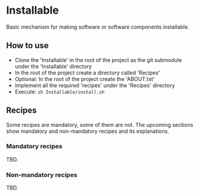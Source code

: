 # Installable

Basic mechanism for making software or software components installable.

## How to use

- Clone the 'Installable' in the root of the project as the git submodule under the 'Installable' directory
- In the root of the project create a directory called 'Recipes'
- Optional: In the root of the project create the 'ABOUT.txt'
- Implement all the required 'recipes' under the 'Recipes' directory
- Execute: `sh Installable/install.sh`

## Recipes

Some recipes are mandatory, some of them are not. The upcoming sections show mandatory and non-mandatory recipes and its explanations.

### Mandatory recipes

TBD.

### Non-mandatory recipes

TBD.
